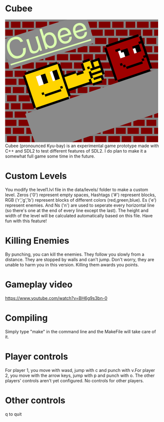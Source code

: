 # Cubee
![](https://github.com/jsamfaub/Cubee/blob/master/data/cubee%20logo.png)
Cubee (pronounced Kyu-bay) is an experimental game prototype made with C++ and SDL2 to test different features of SDL2.
I do plan to make it a somewhat full game some time in the future.
# Custom Levels
You modify the level1.lvl file in the data/levels/ folder to make a custom level.
Zeros ('0') represent empty spaces,
Hashtags ('#') represent blocks,
RGB ('r','g','b') represent blocks of different colors (red,green,blue).
Es ('e') represent enemies.
And Ns ('n') are used to seperate every horizontal line (so there's one at the end of every line except the last).
The height and width of the level will be calculated automatically based on this file.
Have fun with this feature!

# Killing Enemies
By punching, you can kill the enemies. They follow you slowly from a distance. They are stopped by walls and can't jump. Don't worry, they are unable to harm you in this version. Killing them awards you points.

# Gameplay video
https://www.youtube.com/watch?v=BH6g9s3bn-0

# Compiling
Simply type "make" in the command line and the MakeFile will take care of it.

# Player controls
For player 1, you move with wasd, jump with c and punch with v.For player 2, you move with the arrow keys, jump with p and punch with o. The other players' controls aren't yet configured.
No controls for other players.

# Other controls
q to quit
